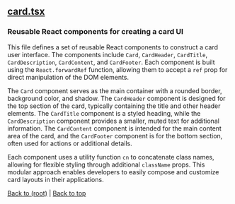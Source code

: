## [card.tsx](card.tsx)

### Reusable React components for creating a card UI

This file defines a set of reusable React components to construct a card user interface. The components include `Card`, `CardHeader`, `CardTitle`, `CardDescription`, `CardContent`, and `CardFooter`. Each component is built using the `React.forwardRef` function, allowing them to accept a `ref` prop for direct manipulation of the DOM elements. 

The `Card` component serves as the main container with a rounded border, background color, and shadow. The `CardHeader` component is designed for the top section of the card, typically containing the title and other header elements. The `CardTitle` component is a styled heading, while the `CardDescription` component provides a smaller, muted text for additional information. The `CardContent` component is intended for the main content area of the card, and the `CardFooter` component is for the bottom section, often used for actions or additional details.

Each component uses a utility function `cn` to concatenate class names, allowing for flexible styling through additional `className` props. This modular approach enables developers to easily compose and customize card layouts in their applications.

[Back to (root)](#root) | [Back to top](#table-of-contents)
